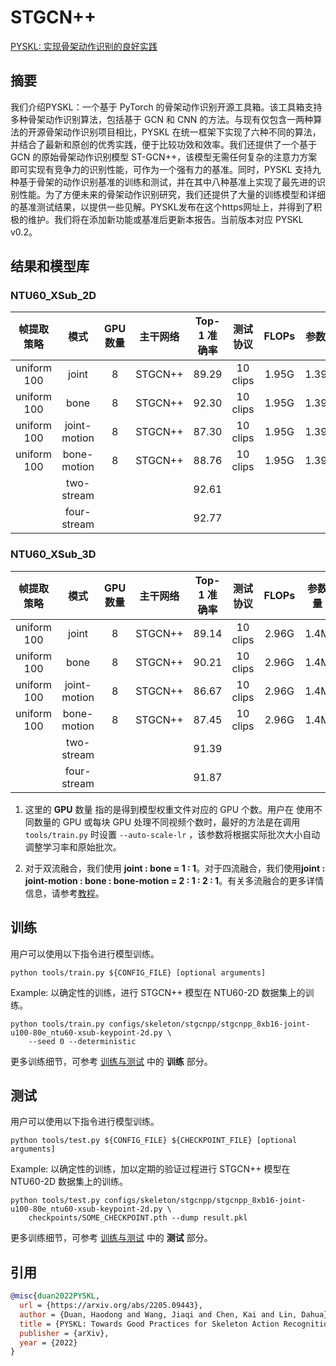 # STGCN++

[PYSKL: 实现骨架动作识别的良好实践](https://arxiv.org/abs/2205.09443)

<!-- [ALGORITHM] -->

## 摘要

<!-- [ABSTRACT] -->

我们介绍PYSKL：一个基于 PyTorch 的骨架动作识别开源工具箱。该工具箱支持多种骨架动作识别算法，包括基于 GCN 和 CNN 的方法。与现有仅包含一两种算法的开源骨架动作识别项目相比，PYSKL 在统一框架下实现了六种不同的算法，并结合了最新和原创的优秀实践，便于比较功效和效率。我们还提供了一个基于 GCN 的原始骨架动作识别模型 ST-GCN++，该模型无需任何复杂的注意力方案即可实现有竞争力的识别性能，可作为一个强有力的基准。同时，PYSKL 支持九种基于骨架的动作识别基准的训练和测试，并在其中八种基准上实现了最先进的识别性能。为了方便未来的骨架动作识别研究，我们还提供了大量的训练模型和详细的基准测试结果，以提供一些见解。PYSKL发布在这个https网址上，并得到了积极的维护。我们将在添加新功能或基准后更新本报告。当前版本对应 PYSKL v0.2。

## 结果和模型库

### NTU60_XSub_2D

| 帧提取策略 |   模式   | GPU数量 | 主干网络 | Top-1 准确率 | 测试协议 | FLOPs | 参数量 |                  配置文件                   |                  ckpt                   |                  log                   |
| :---------------------: | :----------: | :--: | :------: | :------: | :--------------: | :---: | :----: | :---------------------------------------: | :-------------------------------------: | :------------------------------------: |
|       uniform 100       |    joint     |  8   | STGCN++  |  89.29   |     10 clips     | 1.95G | 1.39M  | [config](/configs/skeleton/stgcnpp/stgcnpp_8xb16-joint-u100-80e_ntu60-xsub-keypoint-2d.py) | [ckpt](https://download.openmmlab.com/mmaction/v1.0/skeleton/stgcnpp/stgcnpp_8xb16-joint-u100-80e_ntu60-xsub-keypoint-2d/stgcnpp_8xb16-joint-u100-80e_ntu60-xsub-keypoint-2d_20221228-86e1e77a.pth) | [log](https://download.openmmlab.com/mmaction/v1.0/skeleton/stgcnpp/stgcnpp_8xb16-joint-u100-80e_ntu60-xsub-keypoint-2d/stgcnpp_8xb16-joint-u100-80e_ntu60-xsub-keypoint-2d.log) |
|       uniform 100       |     bone     |  8   | STGCN++  |  92.30   |     10 clips     | 1.95G | 1.39M  | [config](/configs/skeleton/stgcnpp/stgcnpp_8xb16-bone-u100-80e_ntu60-xsub-keypoint-2d.py) | [ckpt](https://download.openmmlab.com/mmaction/v1.0/skeleton/stgcnpp/stgcnpp_8xb16-bone-u100-80e_ntu60-xsub-keypoint-2d/stgcnpp_8xb16-bone-u100-80e_ntu60-xsub-keypoint-2d_20221228-cd11a691.pth) | [log](https://download.openmmlab.com/mmaction/v1.0/skeleton/stgcnpp/stgcnpp_8xb16-bone-u100-80e_ntu60-xsub-keypoint-2d/stgcnpp_8xb16-bone-u100-80e_ntu60-xsub-keypoint-2d.log) |
|       uniform 100       | joint-motion |  8   | STGCN++  |  87.30   |     10 clips     | 1.95G | 1.39M  | [config](/configs/skeleton/stgcnpp/stgcnpp_8xb16-joint-motion-u100-80e_ntu60-xsub-keypoint-2d.py) | [ckpt](https://download.openmmlab.com/mmaction/v1.0/skeleton/stgcnpp/stgcnpp_8xb16-joint-motion-u100-80e_ntu60-xsub-keypoint-2d/stgcnpp_8xb16-joint-motion-u100-80e_ntu60-xsub-keypoint-2d_20221228-19a34aba.pth) | [log](https://download.openmmlab.com/mmaction/v1.0/skeleton/stgcnpp/stgcnpp_8xb16-joint-motion-u100-80e_ntu60-xsub-keypoint-2d/stgcnpp_8xb16-joint-motion-u100-80e_ntu60-xsub-keypoint-2d.log) |
|       uniform 100       | bone-motion  |  8   | STGCN++  |  88.76   |     10 clips     | 1.95G | 1.39M  | [config](/configs/skeleton/stgcnpp/stgcnpp_8xb16-bone-motion-u100-80e_ntu60-xsub-keypoint-2d.py) | [ckpt](https://download.openmmlab.com/mmaction/v1.0/skeleton/stgcnpp/stgcnpp_8xb16-bone-motion-u100-80e_ntu60-xsub-keypoint-2d/stgcnpp_8xb16-bone-motion-u100-80e_ntu60-xsub-keypoint-2d_20221228-c02a0749.pth) | [log](https://download.openmmlab.com/mmaction/v1.0/skeleton/stgcnpp/stgcnpp_8xb16-bone-motion-u100-80e_ntu60-xsub-keypoint-2d/stgcnpp_8xb16-bone-motion-u100-80e_ntu60-xsub-keypoint-2d.log) |
|                         |  two-stream  |      |          |  92.61   |                  |       |        |                                           |                                         |                                        |
|                         | four-stream  |      |          |  92.77   |                  |       |        |                                           |                                         |                                        |

### NTU60_XSub_3D

| 帧提取策略 |   模式   | GPU数量 | 主干网络 | Top-1 准确率 | 测试协议 | FLOPs | 参数量 |                  配置文件                   |                  ckpt                   |                  log                   |
| :---------------------: | :----------: | :--: | :------: | :------: | :--------------: | :---: | :----: | :---------------------------------------: | :-------------------------------------: | :------------------------------------: |
|       uniform 100       |    joint     |  8   | STGCN++  |  89.14   |     10 clips     | 2.96G |  1.4M  | [config](/configs/skeleton/stgcnpp/stgcnpp_8xb16-joint-u100-80e_ntu60-xsub-keypoint-3d.py) | [ckpt](https://download.openmmlab.com/mmaction/v1.0/skeleton/stgcnpp/stgcnpp_8xb16-joint-u100-80e_ntu60-xsub-keypoint-3d/stgcnpp_8xb16-joint-u100-80e_ntu60-xsub-keypoint-3d_20221230-4e455ce3.pth) | [log](https://download.openmmlab.com/mmaction/v1.0/skeleton/stgcnpp/stgcnpp_8xb16-joint-u100-80e_ntu60-xsub-keypoint-3d/stgcnpp_8xb16-joint-u100-80e_ntu60-xsub-keypoint-3d.log) |
|       uniform 100       |     bone     |  8   | STGCN++  |  90.21   |     10 clips     | 2.96G |  1.4M  | [config](/configs/skeleton/stgcnpp/stgcnpp_8xb16-bone-u100-80e_ntu60-xsub-keypoint-3d.py) | [ckpt](https://download.openmmlab.com/mmaction/v1.0/skeleton/stgcnpp/stgcnpp_8xb16-bone-u100-80e_ntu60-xsub-keypoint-3d/stgcnpp_8xb16-bone-u100-80e_ntu60-xsub-keypoint-3d_20221230-7f356072.pth) | [log](https://download.openmmlab.com/mmaction/v1.0/skeleton/stgcnpp/stgcnpp_8xb16-bone-u100-80e_ntu60-xsub-keypoint-3d/stgcnpp_8xb16-bone-u100-80e_ntu60-xsub-keypoint-3d.log) |
|       uniform 100       | joint-motion |  8   | STGCN++  |  86.67   |     10 clips     | 2.96G |  1.4M  | [config](/configs/skeleton/stgcnpp/stgcnpp_8xb16-joint-motion-u100-80e_ntu60-xsub-keypoint-3d.py) | [ckpt](https://download.openmmlab.com/mmaction/v1.0/skeleton/stgcnpp/stgcnpp_8xb16-joint-motion-u100-80e_ntu60-xsub-keypoint-3d/stgcnpp_8xb16-joint-motion-u100-80e_ntu60-xsub-keypoint-3d_20221230-650de5cc.pth) | [log](https://download.openmmlab.com/mmaction/v1.0/skeleton/stgcnpp/stgcnpp_8xb16-joint-motion-u100-80e_ntu60-xsub-keypoint-3d/stgcnpp_8xb16-joint-motion-u100-80e_ntu60-xsub-keypoint-3d.log) |
|       uniform 100       | bone-motion  |  8   | STGCN++  |  87.45   |     10 clips     | 2.96G |  1.4M  | [config](/configs/skeleton/stgcnpp/stgcnpp_8xb16-bone-motion-u100-80e_ntu60-xsub-keypoint-3d.py) | [ckpt](https://download.openmmlab.com/mmaction/v1.0/skeleton/stgcnpp/stgcnpp_8xb16-bone-motion-u100-80e_ntu60-xsub-keypoint-3d/stgcnpp_8xb16-bone-motion-u100-80e_ntu60-xsub-keypoint-3d_20221230-b00440d2.pth) | [log](https://download.openmmlab.com/mmaction/v1.0/skeleton/stgcnpp/stgcnpp_8xb16-bone-motion-u100-80e_ntu60-xsub-keypoint-3d/stgcnpp_8xb16-bone-motion-u100-80e_ntu60-xsub-keypoint-3d.log) |
|                         |  two-stream  |      |          |  91.39   |                  |       |        |                                           |                                         |                                        |
|                         | four-stream  |      |          |  91.87   |                  |       |        |                                           |                                         |                                        |

1. 这里的 **GPU** 数量 指的是得到模型权重文件对应的 GPU 个数。用户在 使用不同数量的 GPU 或每块 GPU 处理不同视频个数时，最好的方法是在调用 `tools/train.py` 时设置 `--auto-scale-lr` ，该参数将根据实际批次大小自动调整学习率和原始批次。

1. 对于双流融合，我们使用 **joint : bone = 1 : 1**。对于四流融合，我们使用**joint : joint-motion : bone : bone-motion = 2 : 1 : 2 : 1**。有关多流融合的更多详情信息，请参考[教程](/docs/zh_cn/useful_tools.md#%E5%A4%9A%E6%B5%81%E8%9E%8D%E5%90%88)。

## 训练

用户可以使用以下指令进行模型训练。

```shell
python tools/train.py ${CONFIG_FILE} [optional arguments]
```

Example: 以确定性的训练，进行 STGCN++ 模型在 NTU60-2D 数据集上的训练。

```shell
python tools/train.py configs/skeleton/stgcnpp/stgcnpp_8xb16-joint-u100-80e_ntu60-xsub-keypoint-2d.py \
    --seed 0 --deterministic
```

更多训练细节，可参考 [训练与测试](/docs/zh_cn/user_guides/train_test.md#%E8%AE%AD%E7%BB%83) 中的 **训练** 部分。

## 测试

用户可以使用以下指令进行模型训练。

```shell
python tools/test.py ${CONFIG_FILE} ${CHECKPOINT_FILE} [optional arguments]
```

Example: 以确定性的训练，加以定期的验证过程进行 STGCN++ 模型在 NTU60-2D 数据集上的训练。

```shell
python tools/test.py configs/skeleton/stgcnpp/stgcnpp_8xb16-joint-u100-80e_ntu60-xsub-keypoint-2d.py \
    checkpoints/SOME_CHECKPOINT.pth --dump result.pkl
```

更多训练细节，可参考 [训练与测试](/docs/zh_cn/user_guides/train_test.md#%E6%B5%8B%E8%AF%95) 中的 **测试** 部分。

## 引用

```BibTeX
@misc{duan2022PYSKL,
  url = {https://arxiv.org/abs/2205.09443},
  author = {Duan, Haodong and Wang, Jiaqi and Chen, Kai and Lin, Dahua},
  title = {PYSKL: Towards Good Practices for Skeleton Action Recognition},
  publisher = {arXiv},
  year = {2022}
}
```
